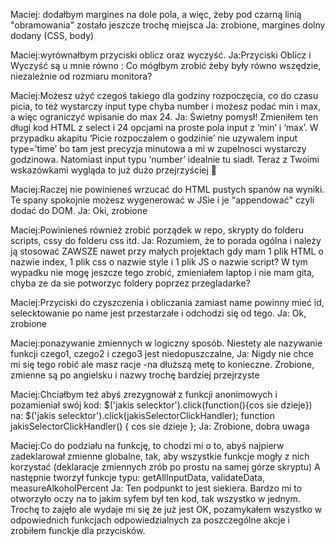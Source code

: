 Maciej: dodałbym margines na dole pola, a więc, żeby pod czarną linią "obramowania" zostało jeszcze trochę miejsca
Ja: zrobione, margines dolny dodany (CSS, body)

Maciej:wyrównałbym przyciski oblicz oraz wyczyść.
Ja:Przyciski Oblicz i Wyczyść są u mnie równo : 
Co mógłbym zrobić żeby były równo wszędzie, niezależnie od rozmiaru monitora?

Maciej:Możesz użyć czegoś takiego dla godziny rozpoczęcia, co do czasu picia, to też wystarczy input type chyba number i możesz podać min i max, a więc ograniczyć wpisanie do max 24.
Ja: Świetny pomysł! Zmieniłem ten długi kod HTML z select i 24 opcjami na proste pola input z ‘min’ i ‘max’. W przypadku akapitu ‘Picie rozpoczalem o godzinie’ nie uzywalem input type=’time’ bo tam jest precyzja minutowa a mi w zupelnosci wystarczy godzinowa. Natomiast input typu ‘number’ idealnie tu siadł. Teraz z Twoimi wskazówkami wygląda to już dużo przejrzyściej 

Maciej:Raczej nie powinieneś wrzucać do HTML pustych spanów na wyniki. Te spany spokojnie możesz wygenerować w JSie i je "appendować" czyli dodać do DOM.
Ja: Oki, zrobione

Maciej:Powinieneś również zrobić porządek w repo, skrypty do folderu scripts, cssy do folderu css itd.
Ja: Rozumiem, że to porada ogólna i należy ją stosować ZAWSZE nawet przy małych projektach gdy mam 1 plik HTML o nazwie index, 1 plik css o nazwie style i 1 plik JS o nazwie script? 
W tym wypadku nie mogę jeszcze tego zrobić, zmieniałem laptop i nie mam gita, chyba ze da sie potworzyc foldery poprzez przegladarke?

Maciej:Przyciski do czyszczenia i obliczania zamiast name powinny mieć id, selecktowanie po name jest przestarzałe i odchodzi się od tego.
Ja: Ok, zrobione

Maciej:ponazywanie zmiennych w logiczny sposób. Niestety ale nazywanie funkcji czego1, czego2 i czego3 jest niedopuszczalne,
Ja: Nigdy nie chce mi się tego robić ale masz racje -na dłuższą metę to konieczne. Zrobione, zmienne są po angielsku i nazwy trochę bardziej przejrzyste

Maciej:Chciałbym też abyś zrezygnował z funkcji anonimowych i pozamieniał swój kod:
$('jakis selecktor').click(function(){cos sie dzieje})
na: $('jakis selecktor').click(jakisSelectorClickHandler);
function jakisSelectorClickHandler() { cos sie dzieje };
Ja: Zrobione, dobra uwaga

Maciej:Co do podziału na funkcję, to chodzi mi o to, abyś najpierw zadeklarował zmienne globalne, tak, aby wszystkie funkcje mogły z nich korzystać (deklaracje zmiennych zrób po prostu na samej górze skryptu)
A następnie tworzył funkcje typu: getAllInputData, validateData, measureAlkoholPercent
Ja: Ten podpunkt to jest siekiera. Bardzo mi to otworzyło oczy na to jakim syfem był ten kod, tak wszystko w jednym. Trochę to zajęło ale wydaje mi się że już jest OK, pozamykałem wszystko w odpowiednich funkcjach odpowiedzialnych za poszczególne akcje i zrobiłem funckje dla przycisków.
